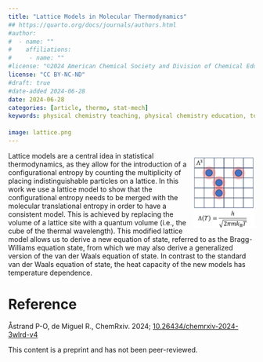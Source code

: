 ```yaml
---
title: "Lattice Models in Molecular Thermodynamics"
## https://quarto.org/docs/journals/authors.html
#author:
#  - name: ""
#    affiliations:
#     - name: ""
#license: "©2024 American Chemical Society and Division of Chemical Education, Inc."
license: "CC BY-NC-ND"
#draft: true
#date-added 2024-06-28
date: 2024-06-28 
categories: [article, thermo, stat-mech]
keywords: physical chemistry teaching, physical chemistry education, teaching resources

image: lattice.png
---
```

<img src="lattice.png" width="25%" align="right" style="padding: 10px 0px 0px 10px;"/>

Lattice models are a central idea in statistical thermodynamics, as they allow for the introduction of a configurational entropy by counting the multiplicity of placing indistinguishable particles on a lattice. In this work we use a lattice model to show that the configurational entropy needs to be merged with the molecular translational entropy in order to have a consistent model. This is achieved by replacing the volume of a lattice site with a quantum volume (i.e., the cube of the thermal wavelength). This modified lattice model allows us to derive a new equation of state, referred to as the Bragg-Williams equation state, from which we may also derive a generalized version of the van der Waals equation of state. In contrast to the standard van der Waals equation of state, the heat capacity of the new models has temperature dependence.


# Reference

Åstrand P-O, de Miguel R., ChemRxiv. 2024; [10.26434/chemrxiv-2024-3wlrd-v4](https://doi.org/10.26434/chemrxiv-2024-3wlrd-v4)

This content is a preprint and has not been peer-reviewed.

